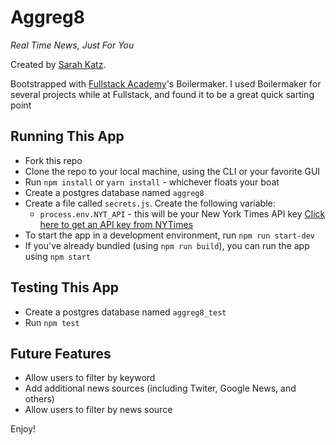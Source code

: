 # Aggreg8

*Real Time News, Just For You*

Created by [Sarah Katz](https://github.com/SarahLKatz/).

Bootstrapped with [Fullstack Academy](https://github.com/FullstackAcademy)'s Boilermaker. I used Boilermaker for several projects while at Fullstack, and found it to be a great quick sarting point

## Running This App
* Fork this repo
* Clone the repo to your local machine, using the CLI or your favorite GUI
* Run `npm install` or `yarn install` - whichever floats your boat
* Create a postgres database named `aggreg8`
* Create a file called `secrets.js`. Create the following variable:
  * `process.env.NYT_API` - this will be your New York Times API key [Click here to get an API key from NYTimes](https://developer.nytimes.com/)
* To start the app in a development environment, run `npm run start-dev`
* If you've already bundled (using `npm run build`), you can run the app using `npm start`

## Testing This App
* Create a postgres database named `aggreg8_test`
* Run `npm test`

## Future Features
* Allow users to filter by keyword
* Add additional news sources (including Twiter, Google News, and others)
* Allow users to filter by news source

Enjoy!
